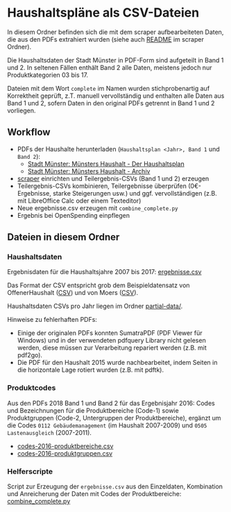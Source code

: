 # Haushaltspläne als CSV-Dateien

In diesem Ordner befinden sich die mit dem scraper aufbearbeiteten Daten, die aus den PDFs extrahiert wurden (siehe auch [README](../scraper/README.md) im scraper Ordner).

Die Haushaltsdaten der Stadt Münster in PDF-Form sind aufgeteilt in Band 1 und 2. In seltenen Fällen enthält Band 2 alle Daten, meistens jedoch nur Produktkategorien 03 bis 17.

Dateien mit dem Wort `complete` im Namen wurden stichprobenartig auf Korrektheit geprüft, z.T. manuell vervollständig und enthalten alle Daten aus Band 1 und 2, sofern Daten in den original PDFs getrennt in Band 1 und 2 vorliegen.

## Workflow

* PDFs der Haushalte herunterladen (`Haushaltsplan <Jahr>, Band 1` und `Band 2`):
  * [Stadt Münster: Münsters Haushalt - Der Haushaltsplan](https://www.stadt-muenster.de/finanzen/muensters-haushalt/der-haushaltsplan.html)
  * [Stadt Münster: Münsters Haushalt - Archiv](https://www.stadt-muenster.de/finanzen/muensters-haushalt/archiv.html)
* [scraper](../scraper/README.md) einrichten und Teilergebnis-CSVs (Band 1 und 2) erzeugen
* Teilergebnis-CSVs kombinieren, Teilergebnisse überprüfen (0€-Ergebnisse, starke Steigerungen usw.) und ggf. vervollständigen (z.B. mit LibreOffice Calc oder einem Texteditor)
* Neue ergebnisse.csv erzeugen mit `combine_complete.py`
* Ergebnis bei OpenSpending einpflegen

## Dateien in diesem Ordner

### Haushaltsdaten

Ergebnisdaten für die Haushaltsjahre 2007 bis 2017: [ergebnisse.csv](ergebnisse.csv)

Das Format der CSV entspricht grob dem Beispieldatensatz von OffenerHaushalt ([CSV](https://rawgit.com/okfde/offenerhaushalt.de/gh-pages/_haushalte-data/standard-datensatz-ohh.csv)) und von Moers ([CSV](https://s3.amazonaws.com/datastore.openspending.org/a6a16b964a7e784f99adecc47f26318a/moers-all/all-moers.csv)).

Haushaltsdaten CSVs pro Jahr liegen im Ordner [partial-data/](partial-data/).

Hinweise zu fehlerhaften PDFs:

- Einige der originalen PDFs konnten SumatraPDF (PDF Viewer für Windows) und in der verwendeten pdfquery Library nicht gelesen werden, diese müssen zur Verarbeitung repariert werden (z.B. mit pdf2go).
- Die PDF für den Haushalt 2015 wurde nachbearbeitet, indem Seiten in die horizontale Lage rotiert wurden (z.B. mit pdftk).

### Produktcodes

Aus den PDFs 2018 Band 1 und Band 2 für das Ergebnisjahr 2016: Codes und Bezeichnungen für die Produktbereiche (Code-1) sowie Produktgruppen (Code-2, Untergruppen der Produktbereiche), ergänzt um die Codes `0112 Gebäudemanagement` (im Haushalt 2007-2009) und `0505 Lastenausgleich` (2007-2011).

* [codes-2016-produktbereiche.csv](codes-2016-produktbereiche.csv)
* [codes-2016-produktgruppen.csv](codes-2016-produktgruppen.csv)

### Helferscripte

Script zur Erzeugung der `ergebnisse.csv` aus den Einzeldaten, Kombination und Anreicherung der Daten mit Codes der Produktbereiche: [combine_complete.py](combine_complete.py)
